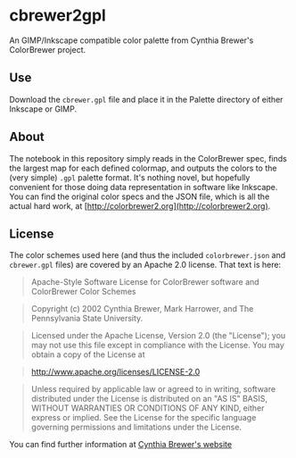 # cbrewer2gpl

An GIMP/Inkscape compatible color palette from Cynthia Brewer's ColorBrewer project.

## Use

Download the `cbrewer.gpl` file and place it in the Palette directory of either Inkscape or GIMP.

## About

The notebook in this repository simply reads in the ColorBrewer spec, finds the largest map for each defined colormap, and outputs the colors to the (very simple) `.gpl` palette format.
It's nothing novel, but hopefully convenient for those doing data representation in software like Inkscape.
You can find the original color specs and the JSON file, which is all the actual hard work, at [http://colorbrewer2.org](http://colorbrewer2.org).

## License

The color schemes used here (and thus the included `colorbrewer.json` and `cbrewer.gpl` files) are covered by an Apache 2.0 license. That text is here:

> Apache-Style Software License for ColorBrewer software and ColorBrewer Color Schemes

> Copyright (c) 2002 Cynthia Brewer, Mark Harrower, and The Pennsylvania State University.

> Licensed under the Apache License, Version 2.0 (the "License"); you may not use this file except in compliance with the License. 
> You may obtain a copy of the License at 

> http://www.apache.org/licenses/LICENSE-2.0 

> Unless required by applicable law or agreed to in writing, software distributed 
> under the License is distributed on an "AS IS" BASIS, WITHOUT WARRANTIES OR 
> CONDITIONS OF ANY KIND, either express or implied. See the License for the 
> specific language governing permissions and limitations under the License.

You can find further information at [Cynthia Brewer's website](http://www.personal.psu.edu/cab38/ColorBrewer/ColorBrewer_updates.html)


